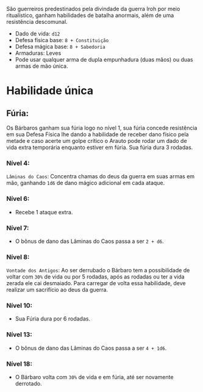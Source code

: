 São guerreiros predestinados pela divindade da guerra Iroh por meio ritualístico, ganham habilidades de batalha anormais, além de uma resistência descomunal.

- Dado de vida: `d12`
- Defesa física base: `8 + Constituição` 
- Defesa mágica base: `8 + Sabedoria`
- Armaduras: Leves
- Pode usar qualquer arma de dupla empunhadura (duas mãos) ou duas armas de mão única.

# Habilidade única
## Fúria: 
Os Bárbaros ganham sua fúria logo no nível 1, sua fúria concede resistência em sua Defesa Física lhe dando a habilidade de receber dano físico pela metade e caso acerte um golpe crítico o Arauto pode rodar um dado de vida extra temporária enquanto estiver em fúria. Sua fúria dura 3 rodadas.

### Nível 4:
`Lâminas do Caos`: Concentra chamas do deus da guerra em suas armas em mão, ganhando `1d6` de dano mágico adicional em cada ataque.

### Nível 6:
- Recebe 1 ataque extra.

### Nível 7:
- O bônus de dano das Lâminas do Caos passa a ser `2 + d6`.

### Nível 8:
`Vontade dos Antigos`: Ao ser derrubado o Bárbaro tem a possibilidade de voltar com `30%` de vida ou por 5 rodadas, após as rodadas ou ter a vida zerada ele cai desmaiado. Para carregar de volta essa habilidade, deve realizar um sacrifício ao deus da guerra.

### Nível 10:
- Sua Fúria dura por 6 rodadas.

### Nível 13:
- O bônus de dano das Lâminas do Caos passa a ser `4 + 1d6`.

### Nível 18:
- O Bárbaro volta com `30%` de vida e em fúria, até ser novamente derrotado.
